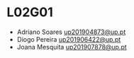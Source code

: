 # L02G01

- Adriano Soares [up201904873@up.pt](mailto:up201904873@up.pt)
- Diogo Pereira [up201906422@up.pt](mailto:up201906422@up.pt)
- Joana Mesquita [up201907878@up.pt](mailto:up201907878@up.pt)
